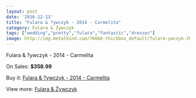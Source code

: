 ```yaml
---
layout: post
date: '2016-12-13'
title: "Fulara & ?ywczyk - 2014 - Carmelita"
category: Fulara & Żywczyk
tags: ["wedding","pretty","fulara","fantastic","dresses"]
image: http://img.metalkind.com/76666-thickbox_default/fulara-ywczyk-2014-carmelita.jpg
---
```

Fulara & ?ywczyk - 2014 - Carmelita

On Sales: **$358.99**
<a href="https://www.metalkind.com/en/fulara-ywczyk/18726-fulara-ywczyk-2014-carmelita.html"><amp-img layout="responsive" width="600" height="600" src="//img.metalkind.com/76666-thickbox_default/fulara-ywczyk-2014-carmelita.jpg" alt="Fulara & ?ywczyk - 2014 - Carmelita 0" /></a>
<a href="https://www.metalkind.com/en/fulara-ywczyk/18726-fulara-ywczyk-2014-carmelita.html"><amp-img layout="responsive" width="600" height="600" src="//img.metalkind.com/76667-thickbox_default/fulara-ywczyk-2014-carmelita.jpg" alt="Fulara & ?ywczyk - 2014 - Carmelita 1" /></a>
<a href="https://www.metalkind.com/en/fulara-ywczyk/18726-fulara-ywczyk-2014-carmelita.html"><amp-img layout="responsive" width="600" height="600" src="//img.metalkind.com/76668-thickbox_default/fulara-ywczyk-2014-carmelita.jpg" alt="Fulara & ?ywczyk - 2014 - Carmelita 2" /></a>
<a href="https://www.metalkind.com/en/fulara-ywczyk/18726-fulara-ywczyk-2014-carmelita.html"><amp-img layout="responsive" width="600" height="600" src="//img.metalkind.com/76669-thickbox_default/fulara-ywczyk-2014-carmelita.jpg" alt="Fulara & ?ywczyk - 2014 - Carmelita 3" /></a>
<a href="https://www.metalkind.com/en/fulara-ywczyk/18726-fulara-ywczyk-2014-carmelita.html"><amp-img layout="responsive" width="600" height="600" src="//img.metalkind.com/76670-thickbox_default/fulara-ywczyk-2014-carmelita.jpg" alt="Fulara & ?ywczyk - 2014 - Carmelita 4" /></a>

Buy it: [Fulara & ?ywczyk - 2014 - Carmelita](https://www.metalkind.com/en/fulara-ywczyk/18726-fulara-ywczyk-2014-carmelita.html "Fulara & ?ywczyk - 2014 - Carmelita")

View more: [Fulara & Żywczyk](https://www.metalkind.com/en/50-fulara--ywczyk "Fulara & Żywczyk")